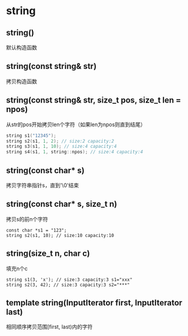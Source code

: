 # string

## string()
默认构造函数

## string(const string& str)
拷贝构造函数

## string(const string& str, size_t pos, size_t len = npos)
从str的pos开始拷贝len个字符（如果len为npos则直到结尾）

```cpp
string s1("12345");
string s2(s1, 1, 2); // size:2 capacity:2
string s3(s1, 1, 10); // size:4 capacity:4
string s4(s1, 1, string::npos); // size:4 capacity:4
```

## string(const char* s)
拷贝字符串指针s，直到'\0'结束

## string(const char* s, size_t n)
拷贝s的前n个字符

```
const char *s1 = "123";
string s2(s1, 10); // size:10 capacity:10
```

## string(size_t n, char c)
填充n个c

```
string s1(3, 'x'); // size:3 capacity:3 s1="xxx"
string s2(3, 42); // size:3 capacity:3 s2="***"
```

## template string(InputIterator first, InputIterator last)
相同顺序拷贝范围[first, last)内的字符
